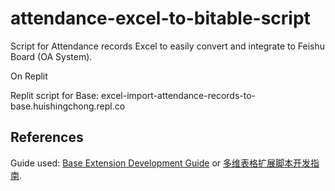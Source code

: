# attendance-excel-to-bitable-script
Script for Attendance records Excel to easily convert and integrate to Feishu Board (OA System). 

On Replit 

Replit script for Base: excel-import-attendance-records-to-base.huishingchong.repl.co 

## References

Guide used: [Base Extension Development Guide](https://bytedance.feishu.cn/docx/VxhudDXbyo1V7jxAcTbctJQ5nvc) or [多维表格扩展脚本开发指南](https://bytedance.feishu.cn/docx/HazFdSHH9ofRGKx8424cwzLlnZc).
